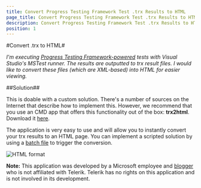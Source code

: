 ```yaml
---
title: Convert Progress Testing Framework Test .trx Results to HTML
page_title: Convert Progress Testing Framework Test .trx Results to HTML
description: Convert Progress Testing Framework Test .trx Results to HTML
position: 1
---
```

#Convert .trx to HTML#

*I'm executing <a href="https://www.telerik.com/teststudio/testing-framework" target="_blank">Progress Testing Framework-powered</a> tests with Visual Studio's MSTest runner. The results are outputted to trx result files. I would like to convert these files (which are XML-based) into HTML for easier viewing.*

##Solution##

This is doable with a custom solution. There's a number of sources on the Internet that describe how to implement this. However, we recommend that you use an CMD app that offers this functionality out of the box: **trx2html**. Download it <a href="http://trx2html.codeplex.com/" target="_blank">here</a>.
 
The application is very easy to use and will allow you to instantly convert your trx results to an HTML page. You can implement a scripted solution by using a <a href="http://en.wikipedia.org/wiki/Batch_file" target="_blank">batch file</a> to trigger the conversion.

![HTML format][1]

**Note:** This application was developed by a Microsoft employee and <a href="https://social.msdn.microsoft.com/profile/rido/" target="_blank">blogger</a> who is not affiliated with Telerik. Telerik has no rights on this application and is not involved in its development.

[1]: /img/knowledge-base/visual-studio-kb/convert-trx-to-html/fig1.png
